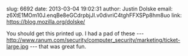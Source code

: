 slug:    6692
date:    2013-03-04 19:02:31
author:  Justin Dolske
email:   z6XtE1MOm10J.enqBe8eGCdrpbjJI.v0divriC4tghFFXSPp8hm8uo
link:     https://blog.mozilla.org/dolske/

You should get this printed up. I had a pad of these ---
<a href="http://www.ranum.com/security/computer_security/marketing/ticket-large.jpg">http://www.ranum.com/security/computer_security/marketing/ticket-large.jpg</a>
--- that was great fun.
